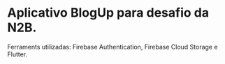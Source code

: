 # Aplicativo BlogUp para desafio da N2B.

Ferraments utilizadas: Firebase Authentication, Firebase Cloud Storage e Flutter.